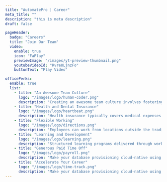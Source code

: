 ```yaml
---
title: "AutomatePro | Career"
meta_title: ""
description: "this is meta description"
draft: false

pageHeader:
  badge: "Careers"
  title: "Join Our Team"
  video:
    enable: true
    icon: "FaPlay"
    previewImage: "/images/yt-preview-thumbnail.png"
    youtubeVideoId: "RvreULjnzFo"
    buttonText: "Play Video"

officePerks:
  enable: true
  list:
    - title: "An Awesome Team Culture"
      logo: "/images/logo/human-coder.png"
      description: "Creating an awesome team culture involves fostering an environment."
    - title: "Health and Dental Insurance"
      logo: "/images/logo/heartbeat.png"
      description: "Health insurance typically covers medical expenses such as doctor visits"
    - title: "Flexible Working"
      logo: "/images/logo/directions.png"
      description: "Employees can work from locations outside the traditional office"
    - title: "Learning and Development"
      logo: "/images/logo/learning.png"
      description: "Structured learning programs delivered through workshops, seminars, courses"
    - title: "Generous Paid Time Off"
      logo: "/images/logo/payroll.png"
      description: "Make your database provisioning cloud-native using our database generation"
    - title: "Accelerate Your Career"
      logo: "/images/logo/time-track.png"
      description: "Make your database provisioning cloud-native using our database generation"
---
```

